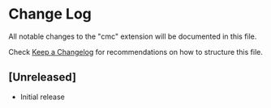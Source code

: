 # Change Log

All notable changes to the "cmc" extension will be documented in this file.

Check [Keep a Changelog](http://keepachangelog.com/) for recommendations on how to structure this file.

## [Unreleased]

- Initial release